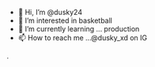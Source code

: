 - 👋 Hi, I’m @dusky24
- 👀 I’m interested in basketball
- 🌱 I’m currently learning ... production
- 📫 How to reach me ...@dusky_xd on IG

<!---
dusky24/dusky24 is a ✨ special ✨ repository because its `README.md` (this file) appears on your GitHub profile.
You can click the Preview link to take a look at your changes.
--->.
